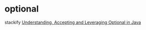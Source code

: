 # optional



stackify [Understanding, Accepting and Leveraging Optional in Java](https://stackify.com/optional-java/)